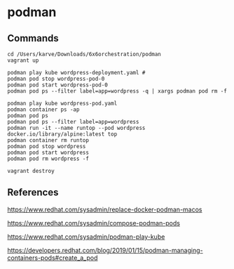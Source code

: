 # podman

## Commands
```
cd /Users/karve/Downloads/6x6orchestration/podman
vagrant up

podman play kube wordpress-deployment.yaml # 
podman pod stop wordpress-pod-0
podman pod start wordpress-pod-0
podman pod ps --filter label=app=wordpress -q | xargs podman pod rm -f

podman play kube wordpress-pod.yaml
podman container ps -ap
podman pod ps
podman pod ps --filter label=app=wordpress
podman run -it --name runtop --pod wordpress docker.io/library/alpine:latest top
podman container rm runtop
podman pod stop wordpress
podman pod start wordpress
podman pod rm wordpress -f

vagrant destroy
```

## References
https://www.redhat.com/sysadmin/replace-docker-podman-macos

https://www.redhat.com/sysadmin/compose-podman-pods

https://www.redhat.com/sysadmin/podman-play-kube

https://developers.redhat.com/blog/2019/01/15/podman-managing-containers-pods#create_a_pod
